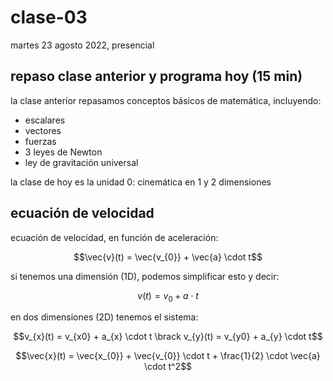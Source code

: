 # clase-03

martes 23 agosto 2022, presencial

## repaso clase anterior y programa hoy (15 min)

la clase anterior repasamos conceptos básicos de matemática, incluyendo:

- escalares
- vectores
- fuerzas
- 3 leyes de Newton
- ley de gravitación universal

la clase de hoy es la unidad 0: cinemática en 1 y 2 dimensiones

## ecuación de velocidad

ecuación de velocidad, en función de aceleración:

$$\vec{v}(t) = \vec{v_{0}} + \vec{a} \cdot t$$

si tenemos una dimensión (1D), podemos simplificar esto y decir:

$$v(t) = v_{0} + a \cdot t$$

en dos dimensiones (2D) tenemos el sistema:

$$v_{x}(t) = v_{x0} + a_{x} \cdot t \brack v_{y}(t) = v_{y0} + a_{y} \cdot t$$

$$\vec{x}(t) = \vec{x_{0}} + \vec{v_{0}} \cdot t + \frac{1}{2} \cdot \vec{a} \cdot t^2$$
